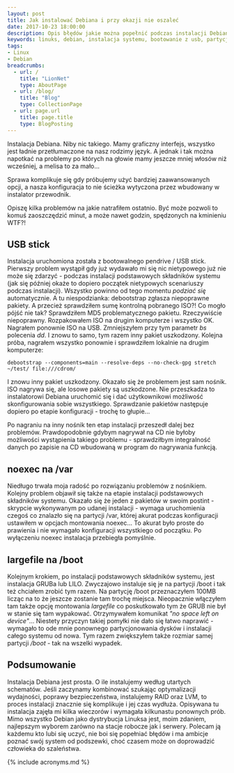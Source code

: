 ```yaml
---
layout: post
title: Jak instalować Debiana i przy okazji nie oszaleć
date: 2017-10-23 18:00:00
description: Opis błędów jakie można popełnić podczas instalacji Debiana
keywords: linuks, debian, instalacja systemu, bootowanie z usb, partycjonowanie, grub, lilo, programy rozruchowe
tags:
- Linux
- Debian
breadcrumbs:
  - url: /
    title: "LionNet"
    type: AboutPage
  - url: /blog/
    title: "Blog"
    type: CollectionPage
  - url: page.url
    title: page.title
    type: BlogPosting
---
```


Instalacja Debiana. Niby nic takiego. Mamy graficzny interfejs, wszystko jest ładnie przetłumaczone na nasz rodzimy język. A jednak i tak można napotkać na problemy po których na głowie mamy jeszcze mniej włosów niż wcześniej, a melisa to za mało...

Sprawa komplikuje się gdy próbujemy użyć bardziej zaawansowanych opcji, a nasza konfiguracja to nie ścieżka wytyczona przez wbudowany w instalator przewodnik.

Opiszę kilka problemów na jakie natrafiłem ostatnio. Być może pozwoli to komuś zaoszczędzić minut, a może nawet godzin, spędzonych na kminieniu WTF?!

## USB stick

Instalacja uruchomiona została z bootowalnego pendrive / USB stick. Pierwszy problem wystąpił gdy już wydawało mi się nic nietypowego już nie może się zdarzyć - podczas instalacji podstawowych składników systemu (jak się później okaże to dopiero początek nietypowych scenariuszy podczas instalacji). Wszystko powinno od tego momentu *podziać się* automatycznie. A tu niespodzianka: debootstrap zgłasza niepoprawne pakiety. A przecież sprawdziłem sumę kontrolną pobranego ISO?! Co mogło pójść nie tak? Sprawdziłem MD5 problematycznego pakietu. Rzeczywiście niepoprawny. Rozpakowałem ISO na drugim komputerze i wszystko OK. Nagrałem ponownie ISO na USB. Zmniejszyłem przy tym parametr *bs* polecenia *dd*. I znowu to samo, tym razem inny pakiet uszkodzony. Kolejna próba, nagrałem wszystko ponownie i sprawdziłem lokalnie na drugim komputerze:

```
debootstrap --components=main --resolve-deps --no-check-gpg stretch ~/test/ file:///cdrom/
```

I znowu inny pakiet uszkodzony. Okazało się że problemem jest sam nośnik. ISO nagrywa się, ale losowe pakiety są uszkodzone. Nie przeszkadza to instalatorowi Debiana uruchomić się i dać użytkownikowi możliwość skonfigurowania sobie wszystkiego. Sprawdzanie pakietów następuje dopiero po etapie konfiguracji - trochę to głupie...

Po nagraniu na inny nośnik ten etap instalacji przeszedł dalej bez problemów. Prawdopodobnie gdybym nagrywał na CD nie byłoby możliwości wystąpienia takiego problemu - sprawdziłbym integralność danych po zapisie na CD wbudowaną w program do nagrywania funkcją.

## noexec na /var

Niedługo trwała moja radość po rozwiązaniu problemów z nośnikiem. Kolejny problem objawił się także na etapie instalacji podstawowych składników systemu. Okazało się że jeden z pakietów w swoim postint - skrypcie wykonywanym po udanej instalacji - wymaga uruchomienia czegoś co znalazło się na partycji /var, której akurat podczas konfiguracji ustawiłem w opcjach montowania noexec... To akurat było proste do prawienia i nie wymagało konfiguracji wszystkiego od początku. Po wyłączeniu noexec instalacja przebiegła pomyślnie.

## largefile na /boot

Kolejnym krokiem, po instalacji podstawowych składników systemu, jest instalacja GRUBa lub LILO. Zwyczajowo instaluje się je na partycji /boot i tak też chciałem zrobić tym razem. Na partycję /boot przeznaczyłem 100MB licząc na to że jeszcze zostanie tam trochę miejsca. Nieopacznie włączyłem tam także opcję montowania *largefile* co poskutkowało tym że GRUB nie był w stanie się tam wypakować. Otrzymywałem komunikat *"no space left on device"*... Niestety przyczyn takiej pomyłki nie dało się łatwo naprawić - wymagało to ode mnie ponownego partycjonowania dysków i instalacji całego systemu od nowa. Tym razem zwiększyłem także rozmiar samej partycji */boot* - tak na wszelki wypadek.

## Podsumowanie

Instalacja Debiana jest prosta. O ile instalujemy według utartych schematów. Jeśli zaczynamy kombinować szukając optymalizacji wydajności, poprawy bezpieczeństwa, instalujemy RAID oraz LVM, to proces instalacji znacznie się komplikuje i jej czas wydłuża. Opisywana tu instalacja zajęła mi kilka wieczorów i wymagała kilkunastu ponownych prób. Mimo wszystko Debian jako dystrybucja Linuksa jest, moim zdaniem, najlepszym wyborem zarówno na stacje robocze jak i serwery. Polecam ją każdemu kto lubi się uczyć, nie boi się popełniać błędów i ma ambicje poznać swój system od podszewki, choć czasem może on doprowadzić człowieka do szaleństwa.



{% include acronyms.md %}
